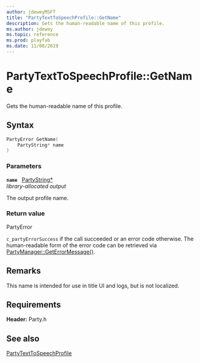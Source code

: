 ```yaml
---
author: jdeweyMSFT
title: "PartyTextToSpeechProfile::GetName"
description: Gets the human-readable name of this profile.
ms.author: jdewey
ms.topic: reference
ms.prod: playfab
ms.date: 11/08/2019
---
```


# PartyTextToSpeechProfile::GetName  

Gets the human-readable name of this profile.  

## Syntax  
  
```cpp
PartyError GetName(  
    PartyString* name  
)  
```  
  
### Parameters  
  
**`name`** &nbsp; [PartyString*](../../../typedefs.md)  
*library-allocated output*  
  
The output profile name.  
  
  
### Return value  
PartyError
  
```c_partyErrorSuccess``` if the call succeeded or an error code otherwise. The human-readable form of the error code can be retrieved via [PartyManager::GetErrorMessage()](../../PartyManager/methods/partymanager_geterrormessage.md).
  
## Remarks  
  
This name is intended for use in title UI and logs, but is not localized.
  
## Requirements  
  
**Header:** Party.h
  
## See also  
[PartyTextToSpeechProfile](../partytexttospeechprofile.md)  

  
  
